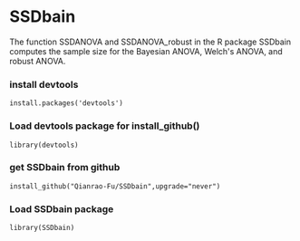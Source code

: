 # SSDbain
    
The function SSDANOVA and SSDANOVA_robust in the R package SSDbain computes the sample size for the Bayesian ANOVA, Welch's ANOVA, and robust ANOVA.

### install devtools
```
install.packages('devtools')
```

### Load devtools package for install_github()
```
library(devtools)

```
### get SSDbain from github
```
install_github("Qianrao-Fu/SSDbain",upgrade="never")

```
### Load SSDbain package
```
library(SSDbain)
```
